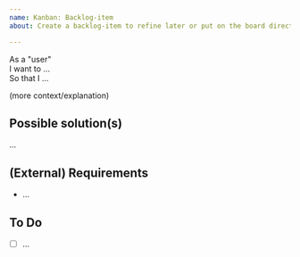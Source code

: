 ```yaml
---
name: Kanban: Backlog-item
about: Create a backlog-item to refine later or put on the board directly 

---
```


As a "user"  
I want to ...  
So that I ...  

(more context/explanation)

## Possible solution(s)
...

## (External) Requirements
- ...

## To Do
- [ ] ...
